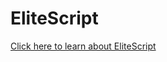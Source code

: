 # EliteScript

[Click here to learn about EliteScript](https://magmaguy.com/wiki.html#en+elitemobs+creating_powers.md)